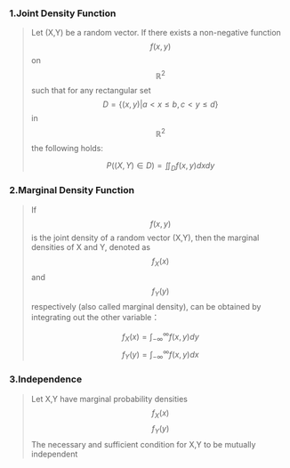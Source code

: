 ### 1.Joint Density Function

>Let (X,Y) be a random vector. If there exists a non-negative function $$f(x,y)$$ on $$\mathbb{R}^2$$
>such that for any rectangular set $$D = \{(x,y) | a < x \le b, c < y \le d\}$$
>in $$\mathbb{R}^2$$ the following holds:
>
>$$P((X,Y) \in D) = \iint_D f(x,y) dxdy$$

### 2.Marginal Density Function

>If $$f(x,y)$$ is the joint density of a random vector (X,Y), then the marginal densities of X and Y, denoted as $$f_{X}(x)$$ and $$f_{Y}(y)$$ respectively (also called marginal density), can be obtained by integrating out the other variable：
>
>$$f_X(x) = \int_{-\infty}^{\infty} f(x,y) dy$$
>$$f_Y(y) = \int_{-\infty}^{\infty} f(x,y) dx$$

### 3.Independence

>Let X,Y have marginal probability densities $$f_{X}(x)$$$$f_{Y}(y)$$
>The necessary and sufficient condition for X,Y to be mutually independent

